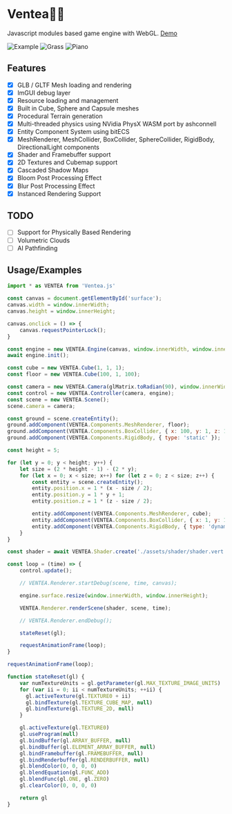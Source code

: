 # Ventea🍃🍵
Javascript modules based game engine with WebGL. [Demo](https://xirei.moe/mc/)

![Example](https://xirei.moe/uploader/?f=s0jauiww.jpg)
![Grass](https://xirei.moe/uploader/?f=4g6nooea.jpg)
![Piano](https://xirei.moe/uploader/?f=u26g4ppf.jpg)

## Features
- [x] GLB / GLTF Mesh loading and rendering
- [x] ImGUI debug layer
- [x] Resource loading and management
- [x] Built in Cube, Sphere and Capsule meshes
- [x] Procedural Terrain generation
- [x] Multi-threaded physics using NVidia PhysX WASM port by ashconnell
- [x] Entity Component System using bitECS
- [x] MeshRenderer, MeshCollider, BoxCollider, SphereCollider, RigidBody, DirectionalLight components
- [x] Shader and Framebuffer support
- [x] 2D Textures and Cubemap support 
- [x] Cascaded Shadow Maps
- [x] Bloom Post Processing Effect
- [x] Blur Post Processing Effect 
- [x] Instanced Rendering Support

## TODO
- [ ] Support for Physically Based Rendering
- [ ] Volumetric Clouds
- [ ] AI Pathfinding

## Usage/Examples

```javascript
import * as VENTEA from 'Ventea.js'

const canvas = document.getElementById('surface');
canvas.width = window.innerWidth;
canvas.height = window.innerHeight;

canvas.onclick = () => {
    canvas.requestPointerLock();
}

const engine = new VENTEA.Engine(canvas, window.innerWidth, window.innerHeight);
await engine.init();

const cube = new VENTEA.Cube(1, 1, 1);
const floor = new VENTEA.Cube(100, 1, 100);

const camera = new VENTEA.Camera(glMatrix.toRadian(90), window.innerWidth / window.innerHeight, 0.1, 500);
const control = new VENTEA.Controller(camera, engine);
const scene = new VENTEA.Scene();
scene.camera = camera;

const ground = scene.createEntity();
ground.addComponent(VENTEA.Components.MeshRenderer, floor);
ground.addComponent(VENTEA.Components.BoxCollider, { x: 100, y: 1, z: 100 });
ground.addComponent(VENTEA.Components.RigidBody, { type: 'static' });

const height = 5;

for (let y = 0; y < height; y++) {
    let size = (2 * height - 1) - (2 * y);
    for (let x = 0; x < size; x++) for (let z = 0; z < size; z++) {
        const entity = scene.createEntity();
        entity.position.x = 1 * (x - size / 2);
        entity.position.y = 1 * y + 1;
        entity.position.z = 1 * (z - size / 2);

        entity.addComponent(VENTEA.Components.MeshRenderer, cube);
        entity.addComponent(VENTEA.Components.BoxCollider, { x: 1, y: 1, z: 1 });
        entity.addComponent(VENTEA.Components.RigidBody, { type: 'dynamic' });
    }
}

const shader = await VENTEA.Shader.create('./assets/shader/shader.vert', './assets/shader/shader.frag');

const loop = (time) => {
    control.update();

    // VENTEA.Renderer.startDebug(scene, time, canvas);

    engine.surface.resize(window.innerWidth, window.innerHeight);

    VENTEA.Renderer.renderScene(shader, scene, time);

    // VENTEA.Renderer.endDebug();

    stateReset(gl);

    requestAnimationFrame(loop);
}

requestAnimationFrame(loop);

function stateReset(gl) {
    var numTextureUnits = gl.getParameter(gl.MAX_TEXTURE_IMAGE_UNITS)
    for (var ii = 0; ii < numTextureUnits; ++ii) {
      gl.activeTexture(gl.TEXTURE0 + ii)
      gl.bindTexture(gl.TEXTURE_CUBE_MAP, null)
      gl.bindTexture(gl.TEXTURE_2D, null)
    }

    gl.activeTexture(gl.TEXTURE0)
    gl.useProgram(null)
    gl.bindBuffer(gl.ARRAY_BUFFER, null)
    gl.bindBuffer(gl.ELEMENT_ARRAY_BUFFER, null)
    gl.bindFramebuffer(gl.FRAMEBUFFER, null)
    gl.bindRenderbuffer(gl.RENDERBUFFER, null)
    gl.blendColor(0, 0, 0, 0)
    gl.blendEquation(gl.FUNC_ADD)
    gl.blendFunc(gl.ONE, gl.ZERO)
    gl.clearColor(0, 0, 0, 0)

    return gl
}
```

